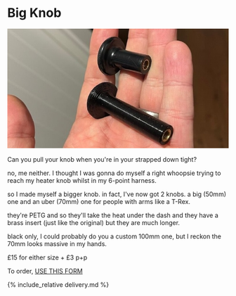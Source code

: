 # Big Knob 
![big-knob](img/big-knob.jpeg)

Can you pull your knob when you're in your strapped down tight?

no, me neither. I thought I was gonna do myself a right whoopsie trying to reach my heater knob whilst in my 6-point harness.

so I made myself a bigger knob. in fact, I've now got 2 knobs. a big (50mm) one and an uber (70mm) one for people with arms like a T-Rex.

they're PETG and so they'll take the heat under the dash and they have a brass insert (just like the original) but they are much longer.

black only, I could probably do you a custom 100mm one, but I reckon the 70mm looks massive in my hands.

£15 for either size + £3 p+p

To order,  [USE THIS FORM](https://forms.gle/DpTGsNrgPXGaVSZi8)

{% include_relative delivery.md %}
